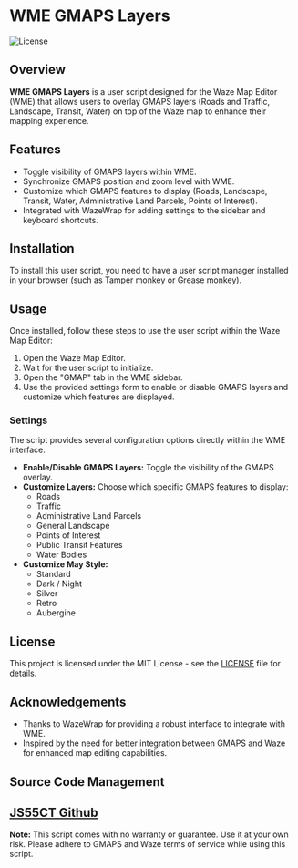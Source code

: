 # WME GMAPS Layers

![License](https://img.shields.io/badge/license-MIT-blue.svg)

## Overview

**WME GMAPS Layers** is a user script designed for the Waze Map Editor (WME) that allows users to overlay GMAPS layers (Roads and Traffic, Landscape, Transit, Water) on top of the Waze map to enhance their mapping experience.

## Features

- Toggle visibility of GMAPS layers within WME.
- Synchronize GMAPS position and zoom level with WME.
- Customize which GMAPS features to display (Roads, Landscape, Transit, Water, Administrative Land Parcels, Points of Interest).
- Integrated with WazeWrap for adding settings to the sidebar and keyboard shortcuts.

## Installation

To install this user script, you need to have a user script manager installed in your browser (such as Tamper monkey or Grease monkey).

## Usage

Once installed, follow these steps to use the user script within the Waze Map Editor:

1. Open the Waze Map Editor.
2. Wait for the user script to initialize.
3. Open the "GMAP" tab in the WME sidebar.
4. Use the provided settings form to enable or disable GMAPS layers and customize which features are displayed.

### Settings

The script provides several configuration options directly within the WME interface.

- **Enable/Disable GMAPS Layers:** Toggle the visibility of the GMAPS overlay.
- **Customize Layers:** Choose which specific GMAPS features to display:
  - Roads
  - Traffic
  - Administrative Land Parcels
  - General Landscape
  - Points of Interest
  - Public Transit Features
  - Water Bodies
- **Customize May Style:**
  - Standard
  - Dark / Night
  - Silver
  - Retro
  - Aubergine

## License

This project is licensed under the MIT License - see the [LICENSE](LICENSE) file for details.

## Acknowledgements

- Thanks to WazeWrap for providing a robust interface to integrate with WME.
- Inspired by the need for better integration between GMAPS and Waze for enhanced map editing capabilities.

## Source Code Management
[JS55CT Github](https://github.com/JS55CT/WME-GMAPS-Layers)
---

**Note:** This script comes with no warranty or guarantee. Use it at your own risk. Please adhere to GMAPS and Waze terms of service while using this script.
